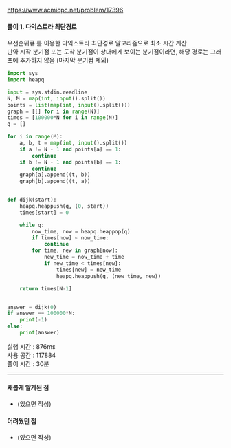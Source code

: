 https://www.acmicpc.net/problem/17396

#### 풀이 1. 다익스트라 최단경로

우선순위큐 를 이용한 다익스트라 최단경로 알고리즘으로 최소 시간 계산  
만약 시작 분기점 또는 도착 분기점이 상대에게 보이는 분기점이라면, 해당 경로는 그래프에 추가하지 않음 (마지막 분기점 제외)


```python
import sys
import heapq

input = sys.stdin.readline
N, M = map(int, input().split())
points = list(map(int, input().split()))
graph = [[] for i in range(N)]
times = [100000*N for i in range(N)]
q = []

for i in range(M):
    a, b, t = map(int, input().split())
    if a != N - 1 and points[a] == 1:
        continue
    if b != N - 1 and points[b] == 1:
        continue
    graph[a].append((t, b))
    graph[b].append((t, a))


def dijk(start):
    heapq.heappush(q, (0, start))
    times[start] = 0

    while q:
        now_time, now = heapq.heappop(q)
        if times[now] < now_time:
            continue
        for time, new in graph[now]:
            new_time = now_time + time
            if new_time < times[new]:
                times[new] = new_time
                heapq.heappush(q, (new_time, new))

    return times[N-1]


answer = dijk(0)
if answer == 100000*N:
    print(-1)
else:
    print(answer)
```


실행 시간 : 876ms    
사용 공간 : 117884    
풀이 시간 : 30분  

--- 

#### 새롭게 알게된 점
  + (있으면 작성)

#### 어려웠던 점
  + (있으면 작성)
  
